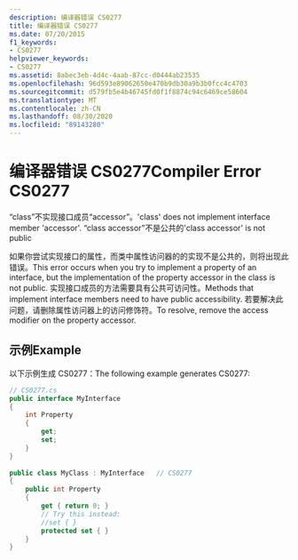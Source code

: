 ```yaml
---
description: 编译器错误 CS0277
title: 编译器错误 CS0277
ms.date: 07/20/2015
f1_keywords:
- CS0277
helpviewer_keywords:
- CS0277
ms.assetid: 8abec3eb-4d4c-4aab-87cc-d0444ab23535
ms.openlocfilehash: 96d593e89062650e470b9db30a9b3b0fcc4c4703
ms.sourcegitcommit: d579fb5e4b46745fd0f1f8874c94c6469ce58604
ms.translationtype: MT
ms.contentlocale: zh-CN
ms.lasthandoff: 08/30/2020
ms.locfileid: "89143280"
---
```

# <a name="compiler-error-cs0277"></a><span data-ttu-id="cc4e0-103">编译器错误 CS0277</span><span class="sxs-lookup"><span data-stu-id="cc4e0-103">Compiler Error CS0277</span></span>
<span data-ttu-id="cc4e0-104">“class”不实现接口成员“accessor”。</span><span class="sxs-lookup"><span data-stu-id="cc4e0-104">'class' does not implement interface member 'accessor'.</span></span> <span data-ttu-id="cc4e0-105">“class accessor”不是公共的</span><span class="sxs-lookup"><span data-stu-id="cc4e0-105">'class accessor' is not public</span></span>  
  
 <span data-ttu-id="cc4e0-106">如果你尝试实现接口的属性，而类中属性访问器的的实现不是公共的，则将出现此错误。</span><span class="sxs-lookup"><span data-stu-id="cc4e0-106">This error occurs when you try to implement a property of an interface, but the implementation of the property accessor in the class is not public.</span></span> <span data-ttu-id="cc4e0-107">实现接口成员的方法需要具有公共可访问性。</span><span class="sxs-lookup"><span data-stu-id="cc4e0-107">Methods that implement interface members need to have public accessibility.</span></span> <span data-ttu-id="cc4e0-108">若要解决此问题，请删除属性访问器上的访问修饰符。</span><span class="sxs-lookup"><span data-stu-id="cc4e0-108">To resolve, remove the access modifier on the property accessor.</span></span>  
  
## <a name="example"></a><span data-ttu-id="cc4e0-109">示例</span><span class="sxs-lookup"><span data-stu-id="cc4e0-109">Example</span></span>  
 <span data-ttu-id="cc4e0-110">以下示例生成 CS0277：</span><span class="sxs-lookup"><span data-stu-id="cc4e0-110">The following example generates CS0277:</span></span>  
  
```csharp  
// CS0277.cs  
public interface MyInterface  
{  
    int Property  
    {  
        get;  
        set;  
    }  
}  
  
public class MyClass : MyInterface   // CS0277  
{  
    public int Property  
    {  
        get { return 0; }  
        // Try this instead:  
        //set { }  
        protected set { }  
    }  
}  
```
